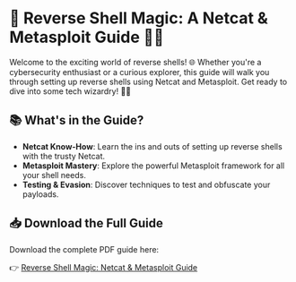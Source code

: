# 🎩 Reverse Shell Magic: A Netcat & Metasploit Guide 🕵️‍♂️

Welcome to the exciting world of reverse shells! 🌐 Whether you're a cybersecurity enthusiast or a curious explorer, this guide will walk you through setting up reverse shells using Netcat and Metasploit. Get ready to dive into some tech wizardry! 🧙‍♂️

## 📚 What's in the Guide?

- **Netcat Know-How**: Learn the ins and outs of setting up reverse shells with the trusty Netcat.
- **Metasploit Mastery**: Explore the powerful Metasploit framework for all your shell needs.
- **Testing & Evasion**: Discover techniques to test and obfuscate your payloads.

## 📥 Download the Full Guide

Download the complete PDF guide here:

👉 [Reverse Shell Magic: Netcat & Metasploit Guide](./Siwinska_FinalProject.pdf)

